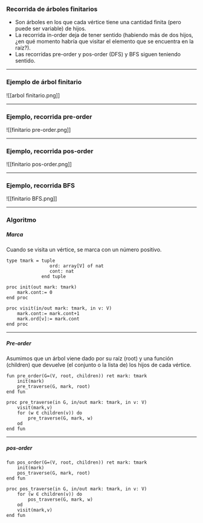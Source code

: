 ### Recorrida de árboles finitarios
- Son árboles en los que cada vértice tiene una cantidad finita (pero puede ser variable) de hijos.
- La recorrida in-order deja de tener sentido (habiendo más de dos hijos, ¿en qué momento habría que visitar el elemento que se encuentra en la raíz?).
- Las recorridas pre-order y pos-order (DFS) y BFS siguen teniendo sentido.
---
### Ejemplo de árbol finitario
![[arbol finitario.png]]

---
### Ejemplo, recorrida pre-order
![[finitario pre-order.png]]

---
### Ejemplo, recorrida pos-order
![[finitario pos-order.png]]

---
### Ejemplo, recorrida BFS
![[finitario BFS.png]]

---
### Algoritmo
##### Marca
Cuando se visita un vértice, se marca con un número positivo.
```LenguajeDeLaMateria
type tmark = tuple 
				ord: array[V] of nat 
				cont: nat 
			 end tuple

proc init(out mark: tmark) 
	mark.cont:= 0 
end proc

proc visit(in/out mark: tmark, in v: V) 
	mark.cont:= mark.cont+1 
	mark.ord[v]:= mark.cont 
end proc
```
---
##### Pre-order
Asumimos que un árbol viene dado por su raíz (root) y una función (children) que devuelve (el conjunto o la lista de) los hijos de cada vértice.
```LenguajeDeLaMateria
fun pre_order(G=(V, root, children)) ret mark: tmark 
	init(mark) 
	pre_traverse(G, mark, root) 
end fun

proc pre_traverse(in G, in/out mark: tmark, in v: V) 
	visit(mark,v) 
	for (w ∈ children(v)) do 
		pre_traverse(G, mark, w) 
	od 
end fun
```
---
##### pos-order
```LenguajeDeLaMateria
fun pos_order(G=(V, root, children)) ret mark: tmark 
	init(mark) 
	pos_traverse(G, mark, root) 
end fun

proc pos_traverse(in G, in/out mark: tmark, in v: V) 
	for (w ∈ children(v)) do 
		pos_traverse(G, mark, w) 
	od 
	visit(mark,v) 
end fun
```